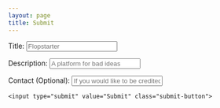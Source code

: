 ```yaml
---
layout: page
title: Submit
---
```

<form action="https://formspree.io/oli@olifro.st" method="POST">

  <label for="Title">Title:</label>
  <input type="text" name="name" placeholder="Flopstarter" required>

  <label for="Message">Description:</label>
  <input type="text" name="description" rows="20" cols="20" id="Message" placeholder="A platform for bad ideas" required>

  <label for="Email">Contact (Optional):</label>
  <input type="email" name="replyto"  id="Email" placeholder="If you would like to be credited or raise funds">
  <input type="hidden" name="_next" value="http://flopstarter.com/thanks/" />

    <input type="submit" value="Submit" class="submit-button">
</form>
